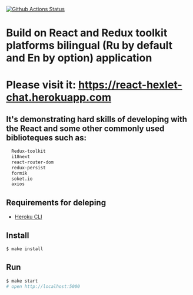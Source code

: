 [![Github Actions Status](https://github.com/hexlet-components/projects-frontend-l4-server/workflows/Node%20CI/badge.svg)](https://github.com/hexlet-components/projects-frontend-l4-server/actions)

<h1> Build on React and Redux toolkit platforms bilingual (Ru by default and En by option) application <h1>
  
  <p>Please visit it:
  <a href='https://react-hexlet-chat.herokuapp.com/'>https://react-hexlet-chat.herokuapp.com</a>
  </p>
  
## It's demonstrating hard skills of developing with the React and some other commonly used biblioteques such as:

```sh
  Redux-toolkit
  i18next
  react-router-dom
  redux-persist
  formik
  soket.io
  axios
```

## Requirements for deleping

* [Heroku CLI](https://devcenter.heroku.com/articles/heroku-cli)

## Install

```sh
$ make install
```

## Run

```sh
$ make start
# open http://localhost:5000
```

